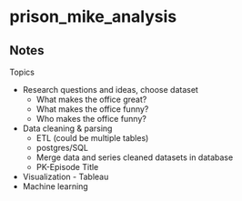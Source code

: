 # prison_mike_analysis

## Notes

Topics
- Research questions and ideas, choose dataset
  - What makes the office great?
  - What makes the office funny?
  - Who makes the office funny?
- Data cleaning & parsing
  - ETL (could be multiple tables)
  - postgres/SQL
  - Merge data and series cleaned datasets in database
  - PK-Episode Title
- Visualization - Tableau
- Machine learning
